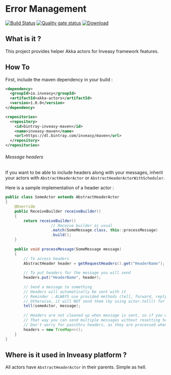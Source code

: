 # Error Management
[![Build Status](https://travis-ci.org/Inveasy/akka-actors.svg?branch=master)](https://travis-ci.org/Inveasy/akka-actors)
[![Quality gate status](https://sonarcloud.io/api/project_badges/measure?project=io.inveasy%3Aakka-actors&metric=alert_status)](https://sonarcloud.io/dashboard?id=io.inveasy%3Aakka-actors)
[![Download](https://api.bintray.com/packages/inveasy/maven/akka-actors/images/download.svg) ](https://bintray.com/inveasy/maven/akka-actors/_latestVersion)

## What is it ?
This project provides helper Akka actors for Inveasy framework features.

## How To
First, include the maven dependency in your build :

```xml
<dependency>
  <groupId>io.inveasy</groupId>
  <artifactId>akka-actors</artifactId>
  <version>1.0.0</version>
</dependency>

<repositories>
  <repository>
    <id>bintray-inveasy-maven</id>
    <name>inveasy-maven</name>
    <url>https://dl.bintray.com/inveasy/maven</url>
  </repository>
</repositories>
```

###### Message headers
If you want to be able to include headers along with your messages,
inherit your actors with ``` AbstractHeaderActor ``` or ``` AbstractHeaderActorWithScheduler ```.

Here is a sample implementation of a header actor :
```java
public class SomeActor extends AbstractHeaderActor
{
	@Override
	public ReceiveBuilder receiveBuilder()
	{
		return receiveBuilder()
		            // Receive builder as usual
		            .match(SomeMessage.class, this::processMessage)
		            .build();
	}
	
	public void processMessage(SomeMessage message)
	{
		// To access headers
		AbstractHeader header = getRequestHeaders().get("HeaderName");
		
		// To put headers for the message you will send
		headers.put("HeaderName", header);
		
		// Send a message to something
		// Headers will automatically be sent with it
		// Reminder : ALWAYS use provided methods (tell, forward, reply) when you want to send headers with messages
		// Otherwise, it will NOT send them (by using actor.tell() for example)
		tell(someActor, message);
		
		// Headers are not cleaned up when message is sent, so if you want to send another message, clean it
		// That way you can send multiple messages without resetting headers
		// Don't worry for passthru headers, as they are processed when message is sent
		headers = new TreeMap<>();
	}
}
```

## Where is it used in Inveasy platform ?
All actors have ```AbstractHeaderActor``` in their parents. Simple as hell.
